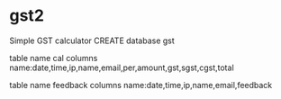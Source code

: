 # gst2
Simple GST calculator
CREATE database gst

table name cal
columns name:date,time,ip,name,email,per,amount,gst,sgst,cgst,total

table name feedback
columns name:date,time,ip,name,email,feedback
